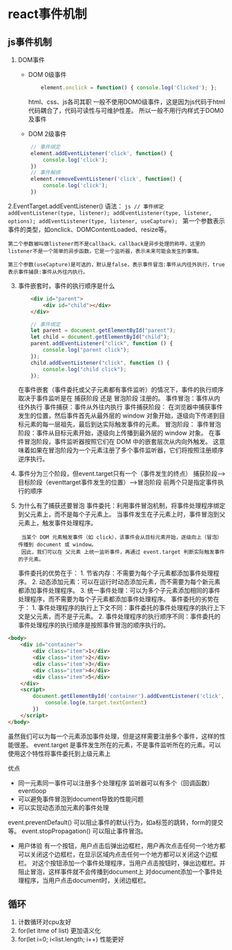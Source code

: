 # react事件机制

## js事件机制
1. DOM事件
    - DOM 0级事件
        ```js
            element.onclick = function() { console.log('Clicked'); };
        ```
        html、css、js各司其职
        一般不使用DOM0级事件，这是因为js代码于html代码耦合了，代码可读性与可维护性差。
        所以一般不用行内样式于DOM0及事件

    - DOM 2级事件

    ```js
        // 事件绑定
        element.addEventListener('click', function() {
            console.log('click');
        })
        // 事件解绑
        element.removeEventListener('click', function() {
            console.log('click');
        })
    ```
2.EventTarget.addEventListener()
    语法：
        ```js
            // 事件绑定
            addEventListener(type, listener);
            addEventListener(type, listener, options);
            addEventListener(type, listener, useCapture);
        ```
    第一个参数表示事件的类型，如onclick、DOMContentLoaded、resize等。

    第二个参数被叫做listener而不是callback，callback是异步处理的称呼，这里的listener不是一个简单的异步函数，它是一个监听器，表示未来可能会发生的事情。

    第三个参数(useCapture)是可选的，默认是false，表示事件冒泡:事件从内往外执行，true表示事件捕获:事件从外往内执行。
3. 事件嵌套时，事件的执行顺序是什么
    ```html
        <div id="parent">
            <div id="child"></div>
        </div>
    ```
    ```js
        // 事件绑定
        let parent = document.getElementById("parent");
        let child = document.getElementById("child");
        parent.addEventListener("click", function () {
            console.log("parent click");
        });
        child.addEventListener("click", function () {
            console.log("child click");
        });
    ```
    在事件嵌套（事件委托或父子元素都有事件监听）的情况下，事件的执行顺序取决于事件监听是在 捕获阶段 还是 冒泡阶段 注册的。
        事件冒泡：事件从内往外执行
        事件捕获：事件从外往内执行
    事件捕获阶段：
        在浏览器中捕获事件发生的位置，然后事件首先从最外层的 window 对象开始，逐级向下传递到目标元素的每一层祖先，最后到达实际触发事件的元素。
    冒泡阶段：
        事件冒泡阶段：事件从目标元素开始，逐级向上传播到最外层的 window 对象。
        在事件冒泡阶段，事件监听器按照它们在 DOM 中的嵌套层次从内向外触发。
        这意味着如果在冒泡阶段为一个元素注册了多个事件监听器，它们将按照注册顺序逆序执行。
4. 事件分为三个阶段，但event.target只有一个（事件发生的终点）
    捕获阶段——>目标阶段（eventtarget事件发生的位置）——>冒泡阶段
    前两个只是指定事件执行的顺序
5. 为什么有了捕获还要冒泡 
    事件委托：利用事件冒泡机制，将事件处理程序绑定到父元素上，而不是每个子元素上。
    当事件发生在子元素上时，事件冒泡到父元素上，触发事件处理程序。

        当某个 DOM 元素触发事件（如 click），该事件会从目标元素开始，逐级向上（冒泡） 传播到 document 或 window。
        因此，我们可以在 父元素 上统一监听事件，再通过 event.target 判断实际触发事件的子元素。

    事件委托的优势在于：
        1. 节省内存：不需要为每个子元素都添加事件处理程序。
        2. 动态添加元素：可以在运行时动态添加元素，而不需要为每个新元素都添加事件处理程序。
        3. 统一事件处理：可以为多个子元素添加相同的事件处理程序，而不需要为每个子元素都添加事件处理程序。
    事件委托的劣势在于：
        1. 事件处理程序的执行上下文不同：事件委托的事件处理程序的执行上下文是父元素，而不是子元素。
        2. 事件处理程序的执行顺序不同：事件委托的事件处理程序的执行顺序是按照事件冒泡的顺序执行的。
```html
<body>
    <div id="container">
        <div class="item">1</div>
        <div class="item">2</div>
        <div class="item">3</div>
        <div class="item">4</div>
        <div class="item">5</div>
    </div>
    <script>
        document.getElementById('container').addEventListener('click', function(e) {
            console.log(e.target.textContent)
        })
    </script>
</body>
```
虽然我们可以为每一个元素添加事件处理，但是这样需要注册多个事件，这样的性能很差。
event.target 是事件发生所在的元素，不是事件监听所在的元素。可以使用这个特性将事件委托到上级元素上


优点
- 同一元素同一事件可以注册多个处理程序
    监听器可以有多个（回调函数）    eventloop
- 可以避免事件冒泡到document导致的性能问题
- 可以实现动态添加元素的事件处理


event.preventDefault() 可以阻止事件的默认行为，如a标签的跳转，form的提交等。
event.stopPropagation() 可以阻止事件冒泡。
- 用户体验
    有一个按钮，用户点击后弹出边框栏，用户再次点击任何一个地方都可以关闭这个边框栏，在显示区域内点击任何一个地方都可以关闭这个边框栏。
    对这个按钮添加一个事件处理程序，当用户点击按钮时，弹出边框栏。并阻止冒泡，这样事件就不会传播到document上
    对document添加一个事件处理程序，当用户点击document时，关闭边框栏。


## 循环 
1. 计数循环对cpu友好
2. for(let itme of list) 更加语义化
3. for(let i=0; i<list.length; i++) 性能更好